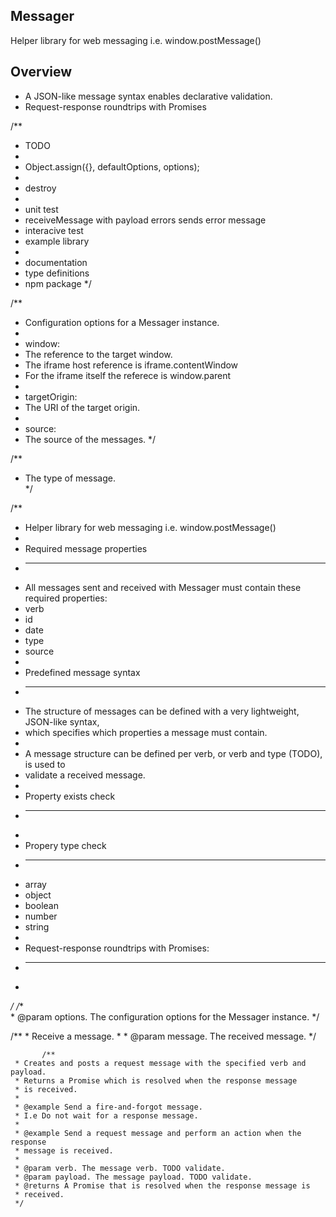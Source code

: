 Messager
--------
Helper library for web messaging i.e. window.postMessage()

Overview
--------
* A JSON-like message syntax enables declarative validation. 
* Request-response roundtrips with Promises

/**
 * TODO
 * 
 * Object.assign({}, defaultOptions, options); 
 * 
 * destroy
 * 
 * unit test
 *    receiveMessage with payload errors sends error message        
 *  interacive test
 *    example library
 * 
 *  documentation
 *  type definitions 
 *  npm package
 */

/**
 * Configuration options for a Messager instance.
 *
 * window:
 * The reference to the target window.
 * The iframe host reference is iframe.contentWindow
 * For the iframe itself the referece is window.parent
 *
 * targetOrigin:
 * The URI of the target origin.
 *
 * source:
 * The source of the messages.
 */

 /**
 * The type of message.  
 */

 /**
 * Helper library for web messaging i.e. window.postMessage() 
 *  
 * Required message properties
 * ---------------------------  
 * All messages sent and received with Messager must contain these required properties:
 *  verb
 *  id 
 *  date
 *  type 
 *  source
 * 
 * Predefined message syntax
 * -------------------------
 * The structure of messages can be defined with a very lightweight, JSON-like syntax, 
 * which specifies which properties a message must contain.
 * 
 * A message structure can be defined per verb, or verb and type (TODO), is used to 
 * validate a received message.      
 * 
 *  Property exists check     
 *  ---------------------
 *  
 *  Propery type check
 *  -----------------
 *    array
 *    object
 *    boolean
 *    number  
 *    string 
 * 
 * Request-response roundtrips with Promises: 
 * ------------------------------------------
 *  
 */
    /**      
     * @param options. The configuration options for the Messager instance.
     */

 /**
         * Receive a message.
         * 
         * @param message. The received message. 
         */

           /**
     * Creates and posts a request message with the specified verb and payload.
     * Returns a Promise which is resolved when the response message 
     * is received.
     * 
     * @example Send a fire-and-forgot message.
     * I.e Do not wait for a response message.
     * 
     * @example Send a request message and perform an action when the response
     * message is received.  
     *   
     * @param verb. The message verb. TODO validate.  
     * @param payload. The message payload. TODO validate.
     * @returns A Promise that is resolved when the response message is
     * received.  
     */
     